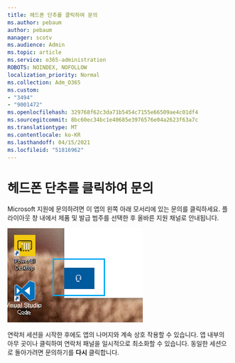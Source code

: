 ```yaml
---
title: 헤드폰 단추를 클릭하여 문의
ms.author: pebaum
author: pebaum
manager: scotv
ms.audience: Admin
ms.topic: article
ms.service: o365-administration
ROBOTS: NOINDEX, NOFOLLOW
localization_priority: Normal
ms.collection: Adm_O365
ms.custom:
- "3494"
- "9001472"
ms.openlocfilehash: 329768f62c3da71b5454c7155e66509ae4c01df4
ms.sourcegitcommit: 8bc60ec34bc1e40685e3976576e04a2623f63a7c
ms.translationtype: MT
ms.contentlocale: ko-KR
ms.lasthandoff: 04/15/2021
ms.locfileid: "51816962"
---
```

# <a name="contact-us-by-clicking-the-headphone-button"></a>헤드폰 단추를 클릭하여 문의

Microsoft 지원에 문의하려면 이 앱의  왼쪽 아래 모서리에 있는 문의를 클릭하세요. 플라이아웃 창 내에서 제품 및 발급 범주를 선택한 후 올바른 지원 채널로 안내됩니다.

![헤드폰 아이콘을 클릭하여 문의하세요.](media/contact-us-headphone-icon.png)

연락처 세션을 시작한 후에도 앱의 나머지와 계속 상호 작용할 수 있습니다. 앱 내부의 아무 곳이나 클릭하여 연락처 패널을 일시적으로 최소화할 수 있습니다. 동일한 세션으로 돌아가려면 문의하기를 **다시** 클릭합니다.
